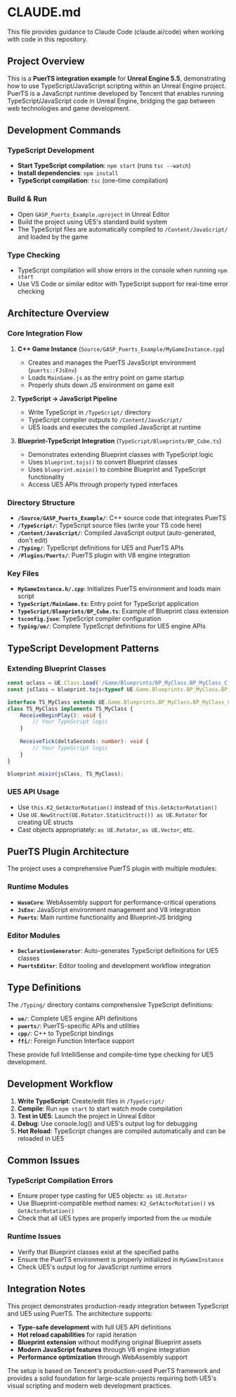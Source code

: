 # CLAUDE.md

This file provides guidance to Claude Code (claude.ai/code) when working with code in this repository.

## Project Overview

This is a **PuerTS integration example** for **Unreal Engine 5.5**, demonstrating how to use TypeScript/JavaScript scripting within an Unreal Engine project. PuerTS is a JavaScript runtime developed by Tencent that enables running TypeScript/JavaScript code in Unreal Engine, bridging the gap between web technologies and game development.

## Development Commands

### TypeScript Development
- **Start TypeScript compilation**: `npm start` (runs `tsc --watch`)
- **Install dependencies**: `npm install`
- **TypeScript compilation**: `tsc` (one-time compilation)

### Build & Run
- Open `GASP_Puerts_Example.uproject` in Unreal Editor
- Build the project using UE5's standard build system
- The TypeScript files are automatically compiled to `/Content/JavaScript/` and loaded by the game

### Type Checking
- TypeScript compilation will show errors in the console when running `npm start`
- Use VS Code or similar editor with TypeScript support for real-time error checking

## Architecture Overview

### Core Integration Flow

1. **C++ Game Instance** (`Source/GASP_Puerts_Example/MyGameInstance.cpp`)
   - Creates and manages the PuerTS JavaScript environment (`puerts::FJsEnv`)
   - Loads `MainGame.js` as the entry point on game startup
   - Properly shuts down JS environment on game exit

2. **TypeScript → JavaScript Pipeline**
   - Write TypeScript in `/TypeScript/` directory
   - TypeScript compiler outputs to `/Content/JavaScript/`
   - UE5 loads and executes the compiled JavaScript at runtime

3. **Blueprint-TypeScript Integration** (`TypeScript/Blueprints/BP_Cube.ts`)
   - Demonstrates extending Blueprint classes with TypeScript logic
   - Uses `blueprint.tojs()` to convert Blueprint classes
   - Uses `blueprint.mixin()` to combine Blueprint and TypeScript functionality
   - Access UE5 APIs through properly typed interfaces

### Directory Structure

- **`/Source/GASP_Puerts_Example/`**: C++ source code that integrates PuerTS
- **`/TypeScript/`**: TypeScript source files (write your TS code here)
- **`/Content/JavaScript/`**: Compiled JavaScript output (auto-generated, don't edit)
- **`/Typing/`**: TypeScript definitions for UE5 and PuerTS APIs
- **`/Plugins/Puerts/`**: PuerTS plugin with V8 engine integration

### Key Files

- **`MyGameInstance.h/.cpp`**: Initializes PuerTS environment and loads main script
- **`TypeScript/MainGame.ts`**: Entry point for TypeScript application
- **`TypeScript/Blueprints/BP_Cube.ts`**: Example of Blueprint class extension
- **`tsconfig.json`**: TypeScript compiler configuration
- **`Typing/ue/`**: Complete TypeScript definitions for UE5 engine APIs

## TypeScript Development Patterns

### Extending Blueprint Classes
```typescript
const uclass = UE.Class.Load('/Game/Blueprints/BP_MyClass.BP_MyClass_C');
const jsClass = blueprint.tojs<typeof UE.Game.Blueprints.BP_MyClass.BP_MyClass_C>(uclass);

interface TS_MyClass extends UE.Game.Blueprints.BP_MyClass.BP_MyClass_C {}
class TS_MyClass implements TS_MyClass {
    ReceiveBeginPlay(): void {
        // Your TypeScript logic
    }
    
    ReceiveTick(deltaSeconds: number): void {
        // Your TypeScript logic
    }
}

blueprint.mixin(jsClass, TS_MyClass);
```

### UE5 API Usage
- Use `this.K2_GetActorRotation()` instead of `this.GetActorRotation()`
- Use `UE.NewStruct(UE.Rotator.StaticStruct()) as UE.Rotator` for creating UE structs
- Cast objects appropriately: `as UE.Rotator`, `as UE.Vector`, etc.

## PuerTS Plugin Architecture

The project uses a comprehensive PuerTS plugin with multiple modules:

### Runtime Modules
- **`WasmCore`**: WebAssembly support for performance-critical operations
- **`JsEnv`**: JavaScript environment management and V8 integration
- **`Puerts`**: Main runtime functionality and Blueprint-JS bridging

### Editor Modules  
- **`DeclarationGenerator`**: Auto-generates TypeScript definitions for UE5 classes
- **`PuertsEditor`**: Editor tooling and development workflow integration

## Type Definitions

The `/Typing/` directory contains comprehensive TypeScript definitions:

- **`ue/`**: Complete UE5 engine API definitions
- **`puerts/`**: PuerTS-specific APIs and utilities  
- **`cpp/`**: C++ to TypeScript bindings
- **`ffi/`**: Foreign Function Interface support

These provide full IntelliSense and compile-time type checking for UE5 development.

## Development Workflow

1. **Write TypeScript**: Create/edit files in `/TypeScript/`
2. **Compile**: Run `npm start` to start watch mode compilation
3. **Test in UE5**: Launch the project in Unreal Editor
4. **Debug**: Use console.log() and UE5's output log for debugging
5. **Hot Reload**: TypeScript changes are compiled automatically and can be reloaded in UE5

## Common Issues

### TypeScript Compilation Errors
- Ensure proper type casting for UE5 objects: `as UE.Rotator`
- Use Blueprint-compatible method names: `K2_GetActorRotation()` vs `GetActorRotation()`
- Check that all UE5 types are properly imported from the `ue` module

### Runtime Issues
- Verify that Blueprint classes exist at the specified paths
- Ensure the PuerTS environment is properly initialized in `MyGameInstance`
- Check UE5's output log for JavaScript runtime errors

## Integration Notes

This project demonstrates production-ready integration between TypeScript and UE5 using PuerTS. The architecture supports:

- **Type-safe development** with full UE5 API definitions
- **Hot reload capabilities** for rapid iteration  
- **Blueprint extension** without modifying original Blueprint assets
- **Modern JavaScript features** through V8 engine integration
- **Performance optimization** through WebAssembly support

The setup is based on Tencent's production-used PuerTS framework and provides a solid foundation for large-scale projects requiring both UE5's visual scripting and modern web development practices.
